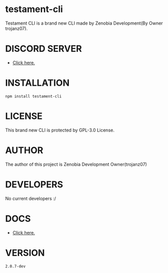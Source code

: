 # testament-cli

Testament CLI is a brand new CLI made by Zenobia Development(By Owner trojanz07).

# DISCORD SERVER

  - <a href="https://discord.gg/NZ7Q5qWrsS">Click here.</a>

# INSTALLATION

`npm install testament-cli`

# LICENSE

This brand new CLI is protected by GPL-3.0 License.

# AUTHOR

The author of this project is Zenobia Development Owner(trojanz07)

# DEVELOPERS

No current developers :/

# DOCS

  - <a href="https://github.com/ZenobiaDevelopment/testament-cli/blob/main/docs/README.md">Click here.</a>


# VERSION

`2.0.7-dev`
